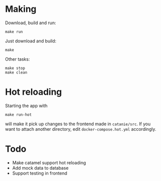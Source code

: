 # Making

Download, build and run:

    make run

Just download and build:

    make

Other tasks:

    make stop
    make clean

# Hot reloading

Starting the app with

    make run-hot

will make it pick up changes to the frontend made in `catanie/src`. If you want to attach another directory, edit `docker-compose.hot.yml` accordingly.

# Todo

- Make catamel support hot reloading
- Add mock data to database
- Support testing in frontend
